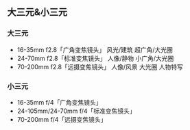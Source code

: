 ## 大三元&小三元
### 大三元
- 16-35mm f2.8「广角变焦镜头」
风光/建筑
超广角/大光圈
- 24-70mm f2.8「标准变焦镜头」
人像/静物
小广角/大光圈
- 70-200mm f2.8「远摄变焦镜头」
人像/风景
大光圈
人物特写
### 小三元
- 16-35mm f/4「广角变焦镜头」
- 24-105mm/24-70mm f/4「标准变焦镜头」
- 70-200mm f/4「远摄变焦镜头」